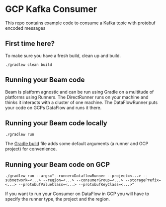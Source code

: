 # GCP Kafka Consumer

This repo contains example code to consume a Kafka topic with protobuf encoded messages

## First time here?
To make sure you have a fresh build, clean up and build.
```
./gradlew clean build
```


## Running your Beam code
Beam is platform agnostic and can be run using Gradle on a multitude of platforms using Runners. The DirectRunner runs on your machine and thinks it interacts with a cluster of one machine. The DataFlowRunner puts your code on GCPs DataFlow and runs it there.

## Running your Beam code locally
```
./gradlew run
```

The [Gradle build](./build.gradle.kts) file adds some default arguments (a runner and GCP project) for convenience.

## Running your Beam code on GCP
```
./gradlew run --args="--runner=DataflowRunner --project=<...> --subnetwork=<...> --region=<...> --consumerGroup=<...> --storagePrefix=<...> --protobufValueClass=<...> --protobufKeyClass=<...>"
```
If you want to run your Consumer on DataFlow in GCP you will have to specify the runner type, the project and the region.